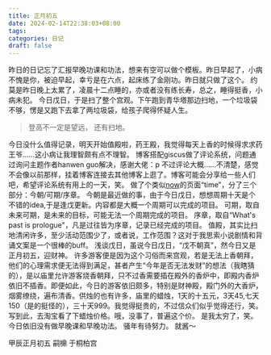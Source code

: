 ```yaml
---
title: 正月初五
date: 2024-02-14T22:38:03+08:00
tags: 
categories: 日记
draft: false
---
```

昨日的日记忘了汇报早晚功课和功法，想来有空可以做个模板。昨日早起了，小病不愧是你，被迫早起，幸亏是在六点，起床练了金刚功。昨日就只做了这个。
约莫是昨日晚上太累了，凌晨十二点睡的，亦或者没有练长寿，总之，睡得挺香，小病未犯。
今日戊日，于是扫了整个宫观。下午跑到青华塔那边扫地，一个垃圾袋不够，愣是又跑下去拿了两垃圾袋，给孩子爬得怀疑人生。
> 登高不一定是望远，
> 还有扫地。

今日没什么值得记录，明天开始值殿啦，药王殿，我觉得每天上香的时候得求求药王爷……这小病让我理智颇有点不理智。
博客搭配giscus做了评论系统，问题通过询问主题作者hanwen guo解决，感谢大佬：p
不过评论大概……不清楚，感觉不会像以前那样，挂着博客连接去其他博客上逛了。博客可能会分享给一些人们吧，希望评论系统有用上的一天，笑。
做了个类似[now](https://nownownow.com/about)的页面“time”，分了三个部分：今朝/可期/序章。
今朝是最近做的事，由于今日戊日，想想周期十天是个不错的idea,于是逢戊更新。内容都是大概一个周期可以完成的项目。
可期，取自未来可期，是未来的目标，可能无法一个周期完成的项目。
序章，取自“What's past is prologue"，凡是过往皆为序章，记录已经完成的项目。
值殿，其实比扫地清闲许多，至少活动范围少了，或者说，工作范围？这对于我思索小说剧情和背诵文案是一个很棒的buff。
浅谈戊日，虽说今日戊日，“戊不朝真”，然今日又是正月初五，迎财神。
许多游客便是因为这个习俗而来宫观，若是无法上香朝拜，他们的心理需求便无法得到满足，甚者产生“今年是否无法发财”的想法（我瞎猜的），是以庙里允许游客烧香朝拜，只不过香需要插在殿外的香炉中，即殿内香炉依旧不插香。即便如此，今日的游客依旧颇多，特别是财神殿，殿门外的大香炉，烟雾缭绕，遍布清香。供烛的也有许多，庙里的蜡烛，1天的十五元，3天45,七天150（是的挺怪的），三十天999。我觉得挺贵的，不过信众们似乎觉得还行，笑。
写到此，去淘宝看了下蜡烛价格。哦，没事了，普遍这个价。
是我太穷了，笑。
今日依旧没有做早晚课和早晚功法。
骚年有待努力。
就酱～

甲辰正月初五
嗣檙 于桐柏宫